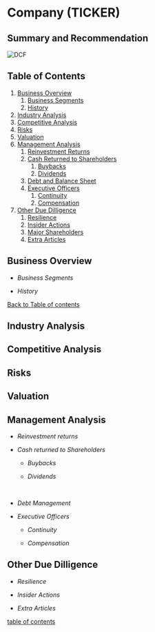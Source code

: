 # Company (TICKER)

## Summary and Recommendation

![DCF](https://dsm01pap006files.storage.live.com/y4mCEv6nFIJF5_BR4t_KDRvsImgOboCLtya54MJ4NFyY91XBydrXLGcQketvfw0rRV7WlofLBIhNL7MK4qZlzAYABUt7ZmpYfTFcdANH7Q_MvPiH5OkzpnAOnOWRHEF8yF03uPHni6ojwN_a0rbm6bfGiEtZjUyEJ--k19yl0g2Zct4ZKUekGvbbaKgxyhB1o-u?width=1265&height=334&cropmode=none)

## Table of Contents <a name="table-of-contents"></a>

1. [Business Overview](#business-overview)
	1. [Business Segments](#business-segments)
	1. [History](#business-history)
1. [Industry Analysis](#industry-analysis)
1. [Competitive Analysis](#competitive-analysis)
1. [Risks](#risks)
1. [Valuation](#valuation)
1. [Management Analysis](#management-analysis)
	1. [Reinvestment Returns](#reinvestment-returns)
	1. [Cash Returned to Shareholders](#cash-returned-to-shareholders)
		1. [Buybacks](#buybacks)
		1. [Dividends](#dividends)
	1. [Debt and Balance Sheet](#balance-sheet-analysis)
	1. [Executive Officers](#executive-officers)
		1. [Continuity](#continuity)
		1. [Compensation](#compensation)
1. [Other Due Dilligence](#due-dilligence)
	1. [Resilience](#resilience)
	1. [Insider Actions](#insider-actions)
	1. [Major Shareholders](#major-shareholders)
	1. [Extra Articles](#extra-articles)

## Business Overview <a name="business-overview"></a>

- *Business Segments*<a name="business-segments"></a>

- *History* <a name="business-history"></a>

[Back to Table of contents](#table-of-contents)

## Industry Analysis <a name="industry-analysis"></a>
## Competitive Analysis <a name="competitive-analysis"></a>
## Risks <a name="risks"></a>
## Valuation <a name="valuation"></a>
## Management Analysis <a name="management-analysis"></a>

- *Reinvestment returns* <a name="reinvestment-returns"></a>

- *Cash returned to Shareholders* <a name="cash-returned-to-shareholders"></a>

	- *Buybacks* <a name="buybacks"></a>

	- *Dividends* <a name="dividends"></a>

<br>

- *Debt Management* <a name="balance-sheet-analysis"></a>

- *Executive Officers* <a name="executive-officers"></a>

	- *Continuity* <a name="continuity"></a>

	- *Compensation* <a name="compensation"></a>

## Other Due Dilligence <a name="due-dilligence"></a>
- *Resilience*  <a name="resilience"></a>
- *Insider Actions*  <a name="insider-actions"></a>

- *Extra Articles* <a name="extra-articles"></a> 

[table of contents](#table-of-contents)

